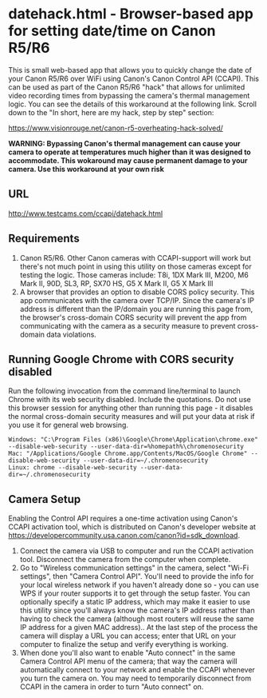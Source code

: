# datehack.html - Browser-based app for setting date/time on Canon R5/R6

This is small web-based app that allows you to quickly change the date of
your Canon R5/R6 over WiFi using Canon's Canon Control API (CCAPI). This can
be used as part of the Canon R5/R6 "hack" that allows for unlimited video
recording times from bypassing the camera's thermal management logic. You
can see the details of this workaround at the following link. Scroll down
to the "In short, here are my hack, step by step" section:

https://www.visionrouge.net/canon-r5-overheating-hack-solved/

**WARNING: Bypassing Canon's thermal management can cause your camera to
operate at temperatures much higher than it was designed to accommodate.
This wokaround may cause permanent damage to your camera. Use this workaround
at your own risk**

## URL

http://www.testcams.com/ccapi/datehack.html

## Requirements

1. Canon R5/R6. Other Canon cameras with CCAPI-support will work but there's
   not much point in using this utility on those cameras except for testing
   the logic. Those cameras include: T8i, 1DX Mark III, M200, M6 Mark II,
   90D, SL3, RP, SX70 HS, G5 X Mark II, G5 X Mark III    
2. A browser that provides an option to disable CORS policy security.
   This app communicates with the camera over TCP/IP. Since the
   camera's IP address is different than the IP/domain you are running
   this page from, the browser's cross-domain CORS security will prevent
   the app from communicating with the camera as a security measure to
   prevent cross-domain data violations.
   
## Running Google Chrome with CORS security disabled

Run the following invocation from the command line/terminal to launch Chrome
with its web security disabled. Include the quotations. Do not use this browser
session for anything other than running this page - it disables the normal
cross-domain security measures and will put your data at risk if you use it
for general web browsing.

```
Windows: "C:\Program Files (x86)\Google\Chrome\Application\chrome.exe" --disable-web-security --user-data-dir=%homepath%\chromenosecurity
Mac: "/Applications/Google Chrome.app/Contents/MacOS/Google Chrome" --disable-web-security --user-data-dir=~/.chromenosecurity 
Linux: chrome --disable-web-security --user-data-dir=~/.chromenosecurity   
```

## Camera Setup

Enabling the Control API requires a one-time activation using Canon's
CCAPI activation tool, which is distributed on Canon's developer
website at https://developercommunity.usa.canon.com/canon?id=sdk_download.

1. Connect the camera via USB to computer and run the CCAPI activation tool.
   Disconnect the camera from the computer when complete.
2. Go to "Wireless communication settings" in the camera, select "Wi-Fi
   settings", then "Camera Control API". You'll need to provide the info for
   your local wireless network if you haven't already done so - you can use
   WPS if your router supports it to get through the setup faster. You can
   optionally specify a static IP address, which may make it easier to use
   this utility since you'll always know the camera's IP address rather than
   having to check the camera (although most routers will reuse the same IP
   address for a given MAC address).. At the last step of the process the
   camera will display a URL you can access; enter that URL on your computer
   to finalize the setup and verify everything is working.
3. When done you'll also want to enable "Auto connect" in the same Camera
   Control API menu of the camera; that way the camera will automatically
   connect to your network and enable the CCAPI whenever you turn the camera
   on. You may need to temporarily disconnect from CCAPI in the camera in
   order to turn "Auto connect" on.
